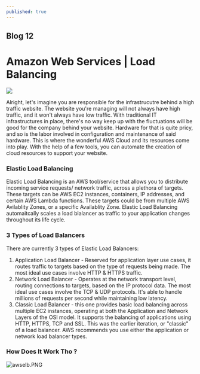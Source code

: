 ```yaml
---
published: true
---
```

## Blog 12

# Amazon Web Services | Load Balancing

![]({{site.baseurl}}/https://www.znetlive.com/blog/wp-content/uploads/2017/05/Amazon-Web-Services.png)

Alright, let's imagine you are responsible for the infrastrucutre behind a high traffic website. The website you're managing will not always have high traffic, and it won't always have low traffic. With traditional IT infrastructures in place, there's no way keep up with the fluctuations will be good for the company behind your website. Hardware for that is quite pricy, and so is the labor involved in configuration and maintenance of said hardware. This is where the wonderful AWS Cloud and its resources come into play. With the help of a few tools, you can automate the creation of cloud resources to support your website.

### Elastic Load Balancing

Elastic Load Balancing is an AWS tool/service that allows you to distribute incoming service requests/ network traffic, across a plethora of targets. These targets can be AWS EC2 instances, containers, IP addresses, and certain AWS Lambda functions. These targets could be from multiple AWS Avilablity Zones, or a specific Availablity Zone. Elastic Load Balancing automaitcally scales a load blalancer as traffic to your application changes throughout its life cycle.

### 3 Types of Load Balancers

There are currently 3 types of Elastic Load Balancers:

1. Application Load Balancer - Reserved for application layer use cases, it routes traffic to targets based on the type of requests being made. The most ideal use cases involve HTTP & HTTPS traffic.
2. Network Load Balancer - Operates at the network transport level, routing connections to targets, based on the IP protocol data. The most ideal use cases involve the TCP & UDP protocols. It's able to handle millions of requests per second while maintaining low latency.
3. Classic Load Balancer - this one provides basic load balancing across multiple EC2 instances, operating at both the Application and Network Layers of the OSI model. It supports the balancing of applications using HTTP, HTTPS, TCP and SSL. This was the earlier iteration, or "classic" of a load balancer. AWS recommends you use either the application or network load balancer types.

### How Does It Work Tho ?

![awselb.PNG]({{site.baseurl}}/_posts/awselb.PNG)

